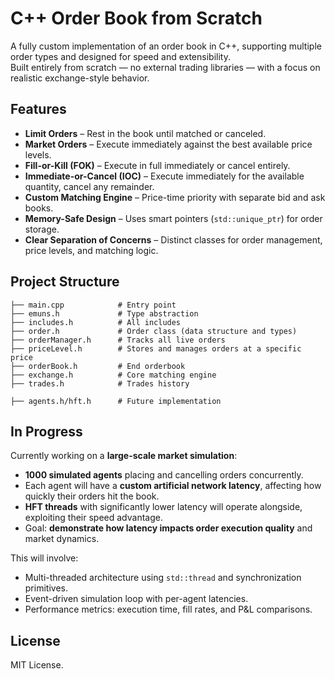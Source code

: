 # C++ Order Book from Scratch

A fully custom implementation of an order book in C++, supporting multiple order types and designed for speed and extensibility.  
Built entirely from scratch — no external trading libraries — with a focus on realistic exchange-style behavior.

## Features

- **Limit Orders** – Rest in the book until matched or canceled.
- **Market Orders** – Execute immediately against the best available price levels.
- **Fill-or-Kill (FOK)** – Execute in full immediately or cancel entirely.
- **Immediate-or-Cancel (IOC)** – Execute immediately for the available quantity, cancel any remainder.
- **Custom Matching Engine** – Price-time priority with separate bid and ask books.
- **Memory-Safe Design** – Uses smart pointers (`std::unique_ptr`) for order storage.
- **Clear Separation of Concerns** – Distinct classes for order management, price levels, and matching logic.

## Project Structure

```
├── main.cpp            # Entry point
├── emuns.h             # Type abstraction
├── includes.h          # All includes
├── order.h             # Order class (data structure and types)
├── orderManager.h      # Tracks all live orders
├── priceLevel.h        # Stores and manages orders at a specific price
├── orderBook.h         # End orderbook
├── exchange.h          # Core matching engine
├── trades.h            # Trades history

├── agents.h/hft.h      # Future implementation

```

## In Progress

Currently working on a **large-scale market simulation**:

* **1000 simulated agents** placing and cancelling orders concurrently.
* Each agent will have a **custom artificial network latency**, affecting how quickly their orders hit the book.
* **HFT threads** with significantly lower latency will operate alongside, exploiting their speed advantage.
* Goal: **demonstrate how latency impacts order execution quality** and market dynamics.

This will involve:

* Multi-threaded architecture using `std::thread` and synchronization primitives.
* Event-driven simulation loop with per-agent latencies.
* Performance metrics: execution time, fill rates, and P\&L comparisons.

## License

MIT License.

